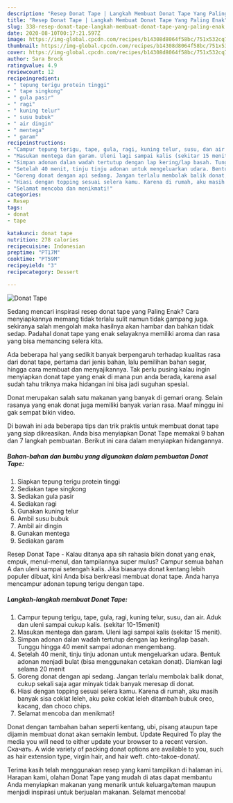 ```yaml
---
description: "Resep Donat Tape | Langkah Membuat Donat Tape Yang Paling Enak"
title: "Resep Donat Tape | Langkah Membuat Donat Tape Yang Paling Enak"
slug: 338-resep-donat-tape-langkah-membuat-donat-tape-yang-paling-enak
date: 2020-08-10T00:17:21.597Z
image: https://img-global.cpcdn.com/recipes/b14308d8064f58bc/751x532cq70/donat-tape-foto-resep-utama.jpg
thumbnail: https://img-global.cpcdn.com/recipes/b14308d8064f58bc/751x532cq70/donat-tape-foto-resep-utama.jpg
cover: https://img-global.cpcdn.com/recipes/b14308d8064f58bc/751x532cq70/donat-tape-foto-resep-utama.jpg
author: Sara Brock
ratingvalue: 4.9
reviewcount: 12
recipeingredient:
- " tepung terigu protein tinggi"
- " tape singkong"
- " gula pasir"
- " ragi"
- " kuning telur"
- " susu bubuk"
- " air dingin"
- " mentega"
- " garam"
recipeinstructions:
- "Campur tepung terigu, tape, gula, ragi, kuning telur, susu, dan air. Aduk dan uleni sampai cukup kalis. (sekitar 10-15menit)"
- "Masukan mentega dan garam. Uleni lagi sampai kalis (sekitar 15 menit)."
- "Simpan adonan dalan wadah tertutup dengan lap kering/lap basah. Tunggu hingga 40 menit sampai adonan mengembang."
- "Setelah 40 menit, tinju tinju adonan untuk mengeluarkan udara. Bentuk adonan menjadi bulat (bisa menggunakan cetakan donat). Diamkan lagi selama 20 menit"
- "Goreng donat dengan api sedang. Jangan terlalu membolak balik donat, cukup sekali saja agar minyak tidak banyak meresap di donat."
- "Hiasi dengan topping sesuai selera kamu. Karena di rumah, aku masih banyak sisa coklat leleh, aku pake coklat leleh ditambah bubuk oreo, kacang, dan choco chips."
- "Selamat mencoba dan menikmati!"
categories:
- Resep
tags:
- donat
- tape

katakunci: donat tape 
nutrition: 278 calories
recipecuisine: Indonesian
preptime: "PT17M"
cooktime: "PT59M"
recipeyield: "3"
recipecategory: Dessert

---
```



![Donat Tape](https://img-global.cpcdn.com/recipes/b14308d8064f58bc/751x532cq70/donat-tape-foto-resep-utama.jpg)

Sedang mencari inspirasi resep donat tape yang Paling Enak? Cara menyiapkannya memang tidak terlalu sulit namun tidak gampang juga. sekiranya salah mengolah maka hasilnya akan hambar dan bahkan tidak sedap. Padahal donat tape yang enak selayaknya memiliki aroma dan rasa yang bisa memancing selera kita.

Ada beberapa hal yang sedikit banyak berpengaruh terhadap kualitas rasa dari donat tape, pertama dari jenis bahan, lalu pemilihan bahan segar, hingga cara membuat dan menyajikannya. Tak perlu pusing kalau ingin menyiapkan donat tape yang enak di mana pun anda berada, karena asal sudah tahu triknya maka hidangan ini bisa jadi suguhan spesial.

Donat merupakan salah satu makanan yang banyak di gemari orang. Selain rasanya yang enak donat juga memiliki banyak varian rasa. Maaf minggu ini gak sempat bikin video.


Di bawah ini ada beberapa tips dan trik praktis untuk membuat donat tape yang siap dikreasikan. Anda bisa menyiapkan Donat Tape memakai 9 bahan dan 7 langkah pembuatan. Berikut ini cara dalam menyiapkan hidangannya.

<!--inarticleads1-->

##### Bahan-bahan dan bumbu yang digunakan dalam pembuatan Donat Tape:

1. Siapkan  tepung terigu protein tinggi
1. Sediakan  tape singkong
1. Sediakan  gula pasir
1. Sediakan  ragi
1. Gunakan  kuning telur
1. Ambil  susu bubuk
1. Ambil  air dingin
1. Gunakan  mentega
1. Sediakan  garam


Resep Donat Tape - Kalau ditanya apa sih rahasia bikin donat yang enak, empuk, menul-menul, dan tampilannya super mulus? Campur semua bahan A dan uleni sampai setengah kalis. Jika biasanya donat kentang lebih populer dibuat, kini Anda bisa berkreasi membuat donat tape. Anda hanya mencampur adonan tepung terigu dengan tape. 

<!--inarticleads2-->

##### Langkah-langkah membuat Donat Tape:

1. Campur tepung terigu, tape, gula, ragi, kuning telur, susu, dan air. Aduk dan uleni sampai cukup kalis. (sekitar 10-15menit)
1. Masukan mentega dan garam. Uleni lagi sampai kalis (sekitar 15 menit).
1. Simpan adonan dalan wadah tertutup dengan lap kering/lap basah. Tunggu hingga 40 menit sampai adonan mengembang.
1. Setelah 40 menit, tinju tinju adonan untuk mengeluarkan udara. Bentuk adonan menjadi bulat (bisa menggunakan cetakan donat). Diamkan lagi selama 20 menit
1. Goreng donat dengan api sedang. Jangan terlalu membolak balik donat, cukup sekali saja agar minyak tidak banyak meresap di donat.
1. Hiasi dengan topping sesuai selera kamu. Karena di rumah, aku masih banyak sisa coklat leleh, aku pake coklat leleh ditambah bubuk oreo, kacang, dan choco chips.
1. Selamat mencoba dan menikmati!


Donat dengan tambahan bahan seperti kentang, ubi, pisang ataupun tape dijamin membuat donat akan semakin lembut. Update Required To play the media you will need to either update your browser to a recent version. Скачать. A wide variety of packing donat options are available to you, such as hair extension type, virgin hair, and hair weft. chto-takoe-donat/. 

Terima kasih telah menggunakan resep yang kami tampilkan di halaman ini. Harapan kami, olahan Donat Tape yang mudah di atas dapat membantu Anda menyiapkan makanan yang menarik untuk keluarga/teman maupun menjadi inspirasi untuk berjualan makanan. Selamat mencoba!
